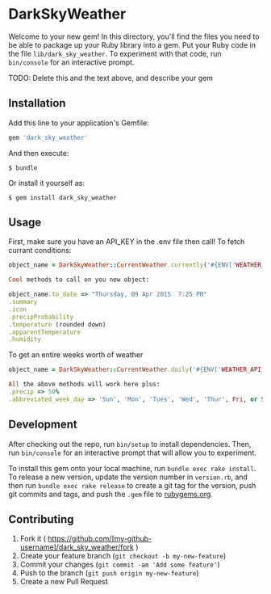# DarkSkyWeather

Welcome to your new gem! In this directory, you'll find the files you need to be able to package up your Ruby library into a gem. Put your Ruby code in the file `lib/dark_sky_weather`. To experiment with that code, run `bin/console` for an interactive prompt.

TODO: Delete this and the text above, and describe your gem

## Installation

Add this line to your application's Gemfile:

```ruby
gem 'dark_sky_weather'
```

And then execute:

    $ bundle

Or install it yourself as:

    $ gem install dark_sky_weather

## Usage

First, make sure you have an API_KEY in the .env file then call!
To fetch currant conditions:
```ruby
object_name = DarkSkyWeather::CurrentWeather.currently('#{ENV['WEATHER_API_URL']}', LATITUDE, LONGITUDE)

Cool methods to call on you new object:

object_name.to_date => "Thursday, 09 Apr 2015  7:25 PM"
.summary
.icon
.precipProbability
.temperature (rounded down)
.apparentTemperature
.humidity
```

To get an entire weeks worth of weather
```ruby
object_name = DarkSkyWeather::CurrentWeather.daily('#{ENV['WEATHER_API_URL']}', LATITUDE, LONGITUDE)

All the above methods will work here plus:
.precip => 50%
.abbreviated_week_day => 'Sun', 'Mon', 'Tues', 'Wed', 'Thur', Fri, or Sun
```


## Development

After checking out the repo, run `bin/setup` to install dependencies. Then, run `bin/console` for an interactive prompt that will allow you to experiment.

To install this gem onto your local machine, run `bundle exec rake install`. To release a new version, update the version number in `version.rb`, and then run `bundle exec rake release` to create a git tag for the version, push git commits and tags, and push the `.gem` file to [rubygems.org](https://rubygems.org).

## Contributing

1. Fork it ( https://github.com/[my-github-username]/dark_sky_weather/fork )
2. Create your feature branch (`git checkout -b my-new-feature`)
3. Commit your changes (`git commit -am 'Add some feature'`)
4. Push to the branch (`git push origin my-new-feature`)
5. Create a new Pull Request
